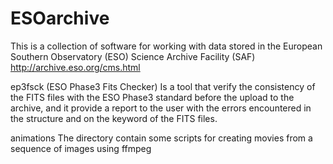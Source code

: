 # ESOarchive

This is a collection of software for working with data stored in the European Southern Observatory (ESO) Science Archive Facility (SAF)
http://archive.eso.org/cms.html

ep3fsck (ESO Phase3 Fits Checker)
Is a tool that verify the consistency of the FITS files with the ESO Phase3 standard before the upload to the archive, and it provide a report to the user with the errors encountered in the structure and on the keyword of the FITS files.

animations
The directory contain some scripts for creating movies from a sequence of images using ffmpeg
